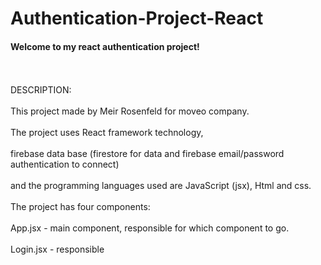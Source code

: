 # Authentication-Project-React
<h4>Welcome to my react authentication project!</h4> <br></br>
DESCRIPTION: <br></br>
This project made by Meir Rosenfeld for moveo company. <br></br>
The project uses React framework technology, <br></br>
firebase data base (firestore for data and firebase email/password authentication to connect) <br></br>
and the programming languages used are JavaScript (jsx), Html and css. <br></br>
The project has four components: <br></br>
App.jsx - main component, responsible for which component to go.  <br></br>
Login.jsx - responsible
